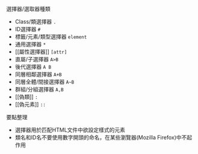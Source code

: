 選擇器/選取器種類
- Class/類選擇器 `.`
- ID選擇器 `#`
- 標籤/元素/類型選擇器 `element`
- 通用選擇器 `*`
- [[屬性選擇器]] `[attr]`
- 直屬/子選擇器 `A>B`
- 後代選擇器 `A B`
- 同層相鄰選擇器 `A+B`
- 同層全體/間接選擇器 `A~B`
- 群組/分組選擇器 `A,B`
- [[偽類]] `:`
- [[偽元素]] `::`

要點整理
- 選擇器用於匹配HTML文件中欲設定樣式的元素
- 類名和ID名不要使用數字開頭的命名，在某些瀏覽器(Mozilla Firefox)中不起作用